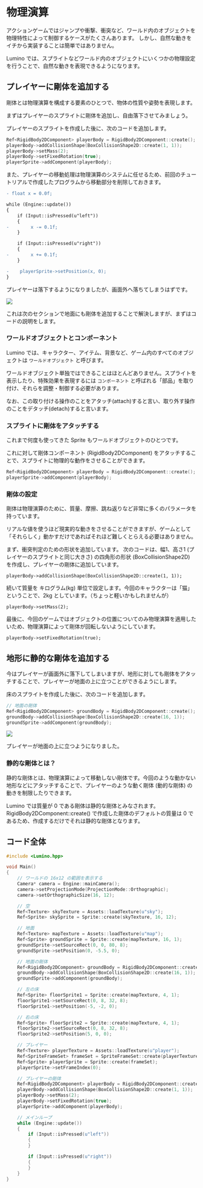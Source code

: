 物理演算
==========

アクションゲームではジャンプや衝撃、衝突など、ワールド内のオブジェクトを物理特性によって制御するケースがたくさんあります。
しかし、自然な動きをイチから実装することは簡単ではありません。

Lumino では、スプライトなどワールド内のオブジェクトにいくつかの物理設定を行うことで、自然な動きを表現できるようになります。


プレイヤーに剛体を追加する
----------

剛体とは物理演算を構成する要素のひとつで、物体の性質や姿勢を表現します。

まずはプレイヤーのスプライトに剛体を追加し、自由落下させてみましょう。

プレイヤーのスプライトを作成した後に、次のコードを追加します。

```cpp
Ref<RigidBody2DComponent> playerBody = RigidBody2DComponent::create();
playerBody->addCollisionShape(BoxCollisionShape2D::create(1, 1));
playerBody->setMass(2);
playerBody->setFixedRotation(true);
playerSprite->addComponent(playerBody);
```

また、プレイヤーの移動処理は物理演算のシステムに任せるため、前回のチュートリアルで作成したプログラムから移動部分を削除しておきます。


```diff
- float x = 0.0f;

while (Engine::update())
{
    if (Input::isPressed(u"left"))
    {
-        x -= 0.1f;
    }

    if (Input::isPressed(u"right"))
    {
-        x += 0.1f;
    }

-    playerSprite->setPosition(x, 0);
}
```

プレイヤーは落下するようになりましたが、画面外へ落ちてしまうはずです。

![](img/physics-1.gif)

これは次のセクションで地面にも剛体を追加することで解決しますが、まずはコードの説明をします。



### ワールドオブジェクトとコンポーネント

Lumino では、キャラクター、アイテム、背景など、ゲーム内のすべてのオブジェクトは `ワールドオブジェクト` と呼びます。

ワールドオブジェクト単独ではできることはほとんどありません。スプライトを表示したり、特殊効果を表現するには `コンポーネント` と呼ばれる「部品」を取り付け、それらを調整・制御する必要があります。

なお、この取り付ける操作のことをアタッチ(attach)すると言い、取り外す操作のことをデタッチ(detach)すると言います。


### スプライトに剛体をアタッチする

これまで何度も使ってきた Sprite もワールドオブジェクトのひとつです。

これに対して剛体コンポーネント (RigidBody2DComponent) をアタッチすることで、スプライトに物理的な動作をさせることができます。

```cpp
Ref<RigidBody2DComponent> playerBody = RigidBody2DComponent::create();
playerSprite->addComponent(playerBody);
```


### 剛体の設定

剛体は物理演算のために、質量、摩擦、跳ね返りなど非常に多くのパラメータを持っています。

リアルな値を使うほど現実的な動きをさせることができますが、ゲームとして「それらしく」動かすだけであればそれほど難しくとらえる必要はありません。

まず、衝突判定のための形状を追加しています。
次のコードは、幅1、高さ1 (プレイヤーのスプライトと同じ大きさ) の四角形の形状 (BoxCollisionShape2D) を作成し、プレイヤーの剛体に追加しています。

```
playerBody->addCollisionShape(BoxCollisionShape2D::create(1, 1));
```

続いて質量を キログラム(kg) 単位で設定します。今回のキャラクターは「猫」ということで、2kg としています。（ちょっと軽いかもしれませんが）

```
playerBody->setMass(2);
```

最後に、今回のゲームではオブジェクトの位置についてのみ物理演算を適用したいため、物理演算によって剛体が回転しないようにしています。

```
playerBody->setFixedRotation(true);
```



地形に静的な剛体を追加する
----------

今はプレイヤーが画面外に落下してしまいますが、地形に対しても剛体をアタッチすることで、プレイヤーが地面の上に立つことができるようにします。

床のスプライトを作成した後に、次のコードを追加します。

```cpp
// 地面の剛体
Ref<RigidBody2DComponent> groundBody = RigidBody2DComponent::create();
groundBody->addCollisionShape(BoxCollisionShape2D::create(16, 1));
groundSprite->addComponent(groundBody);
```

![](img/physics-2.gif)

プレイヤーが地面の上に立つようになりました。


### 静的な剛体とは？

静的な剛体とは、物理演算によって移動しない剛体です。今回のような動かない地形などにアタッチすることで、プレイヤーのような動く剛体 (動的な剛体) の動きを制限したりできます。

Lumino では質量が 0 である剛体は静的な剛体とみなされます。RigidBody2DComponent::create() で作成した剛体のデフォルトの質量は 0 であるため、作成するだけでそれは静的な剛体となります。


コード全体
----------

```cpp
#include <Lumino.hpp>

void Main()
{
    // ワールドの 16x12 の範囲を表示する
    Camera* camera = Engine::mainCamera();
    camera->setProjectionMode(ProjectionMode::Orthographic);
    camera->setOrthographicSize(16, 12);

    // 空
    Ref<Texture> skyTexture = Assets::loadTexture(u"sky");
    Ref<Sprite> skySprite = Sprite::create(skyTexture, 16, 12);

    // 地面
    Ref<Texture> mapTexture = Assets::loadTexture(u"map");
    Ref<Sprite> groundSprite = Sprite::create(mapTexture, 16, 1);
    groundSprite->setSourceRect(0, 0, 80, 8);
    groundSprite->setPosition(0, -5.5, 0);

    // 地面の剛体
    Ref<RigidBody2DComponent> groundBody = RigidBody2DComponent::create();
    groundBody->addCollisionShape(BoxCollisionShape2D::create(16, 1));
    groundSprite->addComponent(groundBody);

    // 左の床
    Ref<Sprite> floorSprite1 = Sprite::create(mapTexture, 4, 1);
    floorSprite1->setSourceRect(0, 8, 32, 8);
    floorSprite1->setPosition(-5, -2, 0);

    // 右の床
    Ref<Sprite> floorSprite2 = Sprite::create(mapTexture, 4, 1);
    floorSprite2->setSourceRect(0, 8, 32, 8);
    floorSprite2->setPosition(5, 0, 0);

    // プレイヤー
    Ref<Texture> playerTexture = Assets::loadTexture(u"player");
    Ref<SpriteFrameSet> frameSet = SpriteFrameSet::create(playerTexture, 16, 16);
    Ref<Sprite> playerSprite = Sprite::create(frameSet);
    playerSprite->setFrameIndex(0);

    // プレイヤーの剛体
    Ref<RigidBody2DComponent> playerBody = RigidBody2DComponent::create();
    playerBody->addCollisionShape(BoxCollisionShape2D::create(1, 1));
    playerBody->setMass(2);
    playerBody->setFixedRotation(true);
    playerSprite->addComponent(playerBody);

    // メインループ
    while (Engine::update())
    {
        if (Input::isPressed(u"left"))
        {
        }

        if (Input::isPressed(u"right"))
        {
        }
    }
}
```

